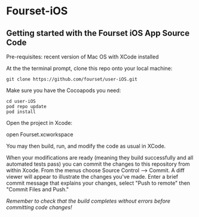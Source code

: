 Fourset-iOS
========

Getting started with the Fourset iOS App Source Code
--------------------------------------------------------

Pre-requisites: recent version of Mac OS with XCode installed

At the the terminal prompt, clone this repo onto your local machine:

    git clone https://github.com/fourset/user-iOS.git

Make sure you have the Cocoapods you need:

    cd user-iOS
    pod repo update
    pod install

Open the project in Xcode:

open Fourset.xcworkspace

You may then build, run, and modify the code as usual in XCode.

When your modifications are ready (meaning they build successfully and all automated tests pass) you can commit the changes to this repository from within Xcode.  From the menus choose Source Control --> Commit.  A diff viewer will appear to illustrate the changes you've made.   Enter a brief commit message that explains your changes, select "Push to remote" then "Commit <n> Files and Push."

*Remember to check that the build completes without errors before committing code changes!*

